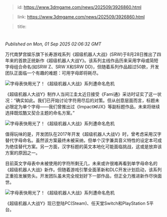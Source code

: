 > id: https://www.3dmgame.com/news/202509/3926860.html

> link: https://www.3dmgame.com/news/202509/3926860.html

> title: 

# 
_Published on Mon, 01 Sep 2025 02:06:32 GMT_

万代南梦宫娱乐旗下长寿游戏系列《超级机器人大战》(SRW)于8月28日推出了四年来的首款正统新作《超级机器人大战Y》。该系列主线作品历来采用字母或简短字母组合命名(如SRW Z、SRW X和SRW DD)，但随着系列作品超过50款，开发团队正面临一个有趣的难题：可用字母即将耗尽。

![字母表快用光了！《超级机器人大战》系列遭命名危机](https://img.3dmgame.com/uploads/images/news/20250901/1756692339_523090_jpg_r.jpg)

《超级机器人大战Y》制作人当间江圭太近日接受《Fami通》采访时证实了这一状况：“确实如此。我们已开始讨论字符用尽后的对策。但从创意层面而言，标题未必限定为单个字母——我们曾推出过《Impact》《UX》等副标题作品，未来将继续选择既炫酷又契合主题的命名方案。”

![字母表快用光了！《超级机器人大战》系列遭命名危机](https://img.3dmgame.com/uploads/images/news/20250901/1756692351_167605_jpg_r.jpg)

值得玩味的是，开发团队在2017年开发《超级机器人大战V》时，曾考虑采用汉字替代字母命名。虽然该方案最终未被采纳，但单个汉字兼具音义特性的设定本可成为绝佳替代方案。另一方面，汉字标题的英文本地化可能面临挑战，这或是放弃该方案的原因之一。

目前英文字母表中未被使用的字符所剩无几，未来或许很难再看到单字母命名的《超级机器人大战》新作。但随着游戏引擎全面革新和DLC开发计划启动，该系列正重拾发展势头。开发团队虽未完全规划好下一部作品，但正全力推进新作尽快面世。

![字母表快用光了！《超级机器人大战》系列遭命名危机](https://img.3dmgame.com/uploads/images/news/20250901/1756692358_647571.jpg)

《超级机器人大战Y》现已登陆PC(Steam)、任天堂Switch和PlayStation 5平台。
